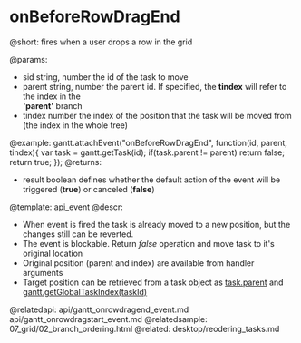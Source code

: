 onBeforeRowDragEnd
=============

@short:
 fires when a user drops a row in the grid
	

@params:
- sid			string, number			the id of the task to move
- parent		string, number			the parent id. If specified, the <b>tindex</b> will  refer to the  index in the <br> <b>'parent'</b> branch
- tindex		number					the index of the position that the task will be moved from <br> (the index in the whole tree)

@example:
gantt.attachEvent("onBeforeRowDragEnd", function(id, parent, tindex){
	var task = gantt.getTask(id);
	if(task.parent != parent)
		return false;
	return true;
});
@returns:  
- result     boolean       defines whether the default action of the event will be triggered (<b>true</b>) or canceled (<b>false</b>) 

@template:	api_event
@descr:
- When event is fired the task is already moved to a new position, but the changes still can be reverted.
- The event is blockable. Return *false* operation and move task to it's original location
- Original position (parent and index) are available from handler arguments
- Target position can be retrieved from a task object as [task.parent](desktop/task_tree_operations.md#parentofatask) and [gantt.getGlobalTaskIndex(taskId)](api/gantt_getglobaltaskindex.md)

@relatedapi:
	api/gantt_onrowdragend_event.md
	api/gantt_onrowdragstart_event.md
@relatedsample:
	07_grid/02_branch_ordering.html
@related:
	desktop/reodering_tasks.md
    
    
